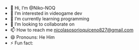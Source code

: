 - 👋 Hi, I’m @Niko-NOQ
- 👀 I’m interested in videogame dev
- 🌱 I’m currently learning programming 
- 💞️ I’m looking to collaborate on 
- 📫 How to reach me nicolasosorioquiceno827@gmail.com
- 😄 Pronouns: He Him 
- ⚡ Fun fact: 

<!---
Niko-NOQ/Niko-NOQ is a ✨ special ✨ repository because its `README.md` (this file) appears on your GitHub profile.
You can click the Preview link to take a look at your changes.
--->

